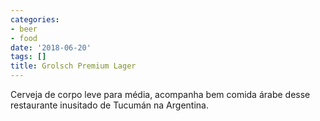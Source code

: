 ```yaml
---
categories:
- beer
- food
date: '2018-06-20'
tags: []
title: Grolsch Premium Lager
---
```


Cerveja de corpo leve para média, acompanha bem comida árabe desse restaurante inusitado de Tucumán na Argentina.